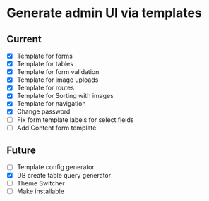 # Generate admin UI via templates

## Current

- [x] Template for forms
- [x] Template for tables
- [x] Template for form validation
- [x] Template for image uploads
- [x] Template for routes
- [x] Template for Sorting with images
- [x] Template for navigation
- [x] Change password
- [ ] Fix form template labels for select fields
- [ ] Add Content form template

## Future

- [ ] Template config generator
- [x] DB create table query generator
- [ ] Theme Switcher
- [ ] Make installable
